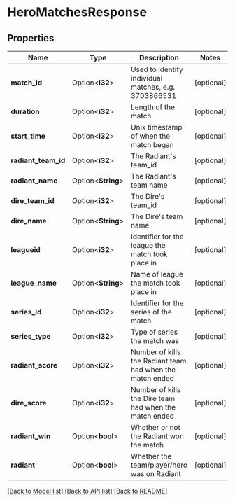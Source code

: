 # HeroMatchesResponse

## Properties

Name | Type | Description | Notes
------------ | ------------- | ------------- | -------------
**match_id** | Option<**i32**> | Used to identify individual matches, e.g. 3703866531 | [optional]
**duration** | Option<**i32**> | Length of the match | [optional]
**start_time** | Option<**i32**> | Unix timestamp of when the match began | [optional]
**radiant_team_id** | Option<**i32**> | The Radiant's team_id | [optional]
**radiant_name** | Option<**String**> | The Radiant's team name | [optional]
**dire_team_id** | Option<**i32**> | The Dire's team_id | [optional]
**dire_name** | Option<**String**> | The Dire's team name | [optional]
**leagueid** | Option<**i32**> | Identifier for the league the match took place in | [optional]
**league_name** | Option<**String**> | Name of league the match took place in | [optional]
**series_id** | Option<**i32**> | Identifier for the series of the match | [optional]
**series_type** | Option<**i32**> | Type of series the match was | [optional]
**radiant_score** | Option<**i32**> | Number of kills the Radiant team had when the match ended | [optional]
**dire_score** | Option<**i32**> | Number of kills the Dire team had when the match ended | [optional]
**radiant_win** | Option<**bool**> | Whether or not the Radiant won the match | [optional]
**radiant** | Option<**bool**> | Whether the team/player/hero was on Radiant | [optional]

[[Back to Model list]](../README.md#documentation-for-models) [[Back to API list]](../README.md#documentation-for-api-endpoints) [[Back to README]](../README.md)


